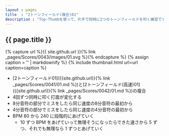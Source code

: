 ```yaml
---
layout : pages
title  : "2トーンフィールド(複合)01"
description : "Top-Thumbを使って、片手で同時に2つのトーンフィールドを叩く練習です。途中で8分になります。4分でも8分でもきれいに鳴るように練習しましょう。"
---
```


## {{ page.title }}

{% capture url %}{{ site.github.url }}{% link _pages/Scores/0043/images/01.svg %}{% endcapture %}
{% assign caption = '' | markdownify %}
{% include thumbnail.html url=url caption=caption %}

* [2トーンフィールド01]({{site.github.url}}{% link _pages/Scores/0041/01.md %})と[2トーンフィールド(高速)01]({{site.github.url}}{% link _pages/Scores/0042/01.md %})の複合
* 4回ずつ同時に叩く打面が変化する
* 8分音符の部分でミスをしたら同じ速度の8分音符の最初から
* 4分音符の部分でミスをしたら同じ速度の4分音符の最初から
* BPM 80 から 240 に段階的にあげていく
  * 10 ずつ BPM をあげていって無理そうになったらできた速さから 5 ずつ、それでも無理なら 1 ずつとあげていく